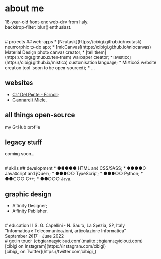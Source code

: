 # about me
18-year-old front-end web-dev from Italy.<br>
backdrop-filter: blur() enthusiast.

<br>
# projects
## web-apps
* [Neutask](https://cibigi.github.io/neutask) neumorphic to-do app;
* [mioCanvas](https://cibigi.github.io/miocanvas) Material Design photo canvas creator;
* [tell them](https://cibigi.github.io/tell-them) wallpaper creator;
* [Mistico](https://cibigi.github.io/mistico) customisation language;
* Mistico3 website creation tool (soon to be open-sourced);
* ...

## websites
* [Ca' Del Ponte - Fornoli](http://cadelpontefornoli.it);
* [Giannarelli Miele](https://www.giannarellimiele.it).

## all things open-source
[my GitHub profile](https://github.com/cibigi)

## legacy stuff
coming soon...

<br>
# skills
## development
* ●●●●● HTML and CSS/SASS;
* ●●●●○ JavaScript and jQuery;
* ●●●○○ TypeScript;
* ●●●○○ Python;
* ●●○○○ C++;
* ●●○○○ Java.

## graphic design
* Affinity Designer;
* Affinity Publisher.

<br>
# education
I.I.S. G. Capellini - N. Sauro, La Spezia, SP, Italy<br>
"Informatica e Telecomunicazioni, articolazione Informatica"<br>
September 2017 - June 2022

<br>
# get in touch
[cbgianna@icloud.com](mailto:cbgianna@icloud.com)<br>
[cibigi on Instagram](https://instagram.com/cibigi)<br>
[cibigi_ on Twitter](https://twitter.com/cibigi_)
